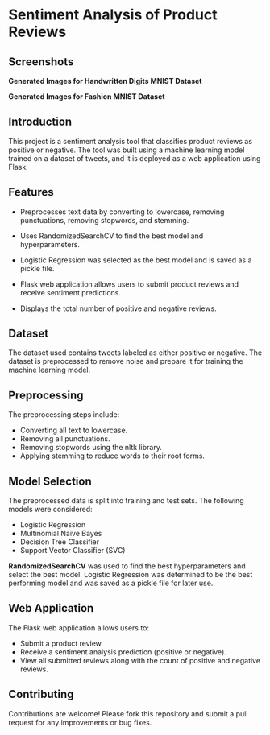
# Sentiment Analysis of Product Reviews



## Screenshots

**Generated Images for Handwritten Digits MNIST Dataset**

**Generated Images for Fashion MNIST Dataset**
## Introduction

This project is a sentiment analysis tool that classifies product reviews as positive or negative. The tool was built using a machine learning model trained on a dataset of tweets, and it is deployed as a web application using Flask.



## Features

- Preprocesses text data by converting to lowercase, removing punctuations, removing stopwords, and stemming.

- Uses RandomizedSearchCV to find the best model and hyperparameters.

- Logistic Regression was selected as the best model and is saved as a pickle file.

- Flask web application allows users to submit product reviews and receive sentiment predictions.

- Displays the total number of positive and negative reviews.


## Dataset

The dataset used contains tweets labeled as either positive or negative. The dataset is preprocessed to remove noise and prepare it for training the machine learning model.
## Preprocessing

The preprocessing steps include:

- Converting all text to lowercase.
- Removing all punctuations.
- Removing stopwords using the nltk library.
- Applying stemming to reduce words to their root forms.
## Model Selection

The preprocessed data is split into training and test sets. The following models were considered:

- Logistic Regression
- Multinomial Naive Bayes
- Decision Tree Classifier
- Support Vector Classifier (SVC)

**RandomizedSearchCV** was used to find the best hyperparameters and select the best model. Logistic Regression was determined to be the best performing model and was saved as a pickle file for later use.
## Web Application

The Flask web application allows users to:

- Submit a product review.
- Receive a sentiment analysis prediction (positive or negative).
- View all submitted reviews along with the count of positive and negative reviews.

## Contributing

Contributions are welcome! Please fork this repository and submit a pull request for any improvements or bug fixes.

